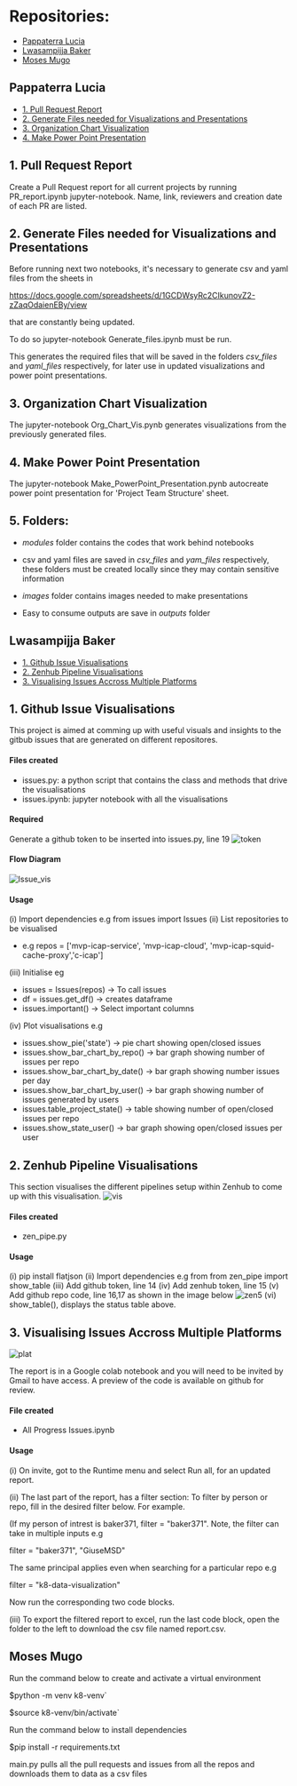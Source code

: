 # Repositories:
- [Pappaterra Lucia](#pappaterra-lucia)
- [Lwasampijja Baker](#lwasampijja-baker)
- [Moses Mugo](#moses-mugo)


<a id="pappaterra-lucia"></a>
## Pappaterra Lucia

- [1. Pull Request Report](#pull-request-report)
- [2. Generate Files needed for Visualizations and Presentations](#generate-files)
- [3. Organization Chart Visualization](#org-chart-visual)
- [4. Make Power Point Presentation](#make-power-point)

<a id="pull-request-report"></a>
## 1. Pull Request Report

Create a Pull Request report for all current projects by running PR_report.ipynb
jupyter-notebook. Name, link, reviewers and creation date of each PR are listed.

<a id="generate-files"></a>
## 2. Generate Files needed for Visualizations and Presentations

Before running next two notebooks, it's necessary to generate csv and yaml files 
from the sheets in 

https://docs.google.com/spreadsheets/d/1GCDWsyRc2CIkunovZ2-zZaqOdaienEBy/view

that are constantly being updated. 

To do so jupyter-notebook Generate_files.ipynb must be run.

This generates the required files that will be saved in the folders *csv_files* 
and *yaml_files* respectively, for later use in updated visualizations and power
point presentations.


<a id="org-chart-visual"></a>
## 3. Organization Chart Visualization

The jupyter-notebook Org_Chart_Vis.pynb generates visualizations from the 
previously generated files.


<a id="make-power-point"></a>
## 4. Make Power Point Presentation

The jupyter-notebook Make_PowerPoint_Presentation.pynb autocreate power point 
presentation for 'Project Team Structure' sheet.


## 5. Folders:

- *modules* folder contains the codes that work behind notebooks

- csv and yaml files are saved in *csv_files* and *yam_files* respectively, 
these folders must be created locally since they may contain sensitive information

- *images* folder contains images needed to make presentations

- Easy to consume outputs are save in *outputs* folder


<a id="lwasampijja-baker"></a>
## Lwasampijja Baker

- [1. Github Issue Visualisations](#git-issue-vis)
- [2. Zenhub Pipeline Visualisations](#zen-pipe)
- [3. Visualising Issues Accross Multiple Platforms](#vis-plat)


<a id="git-issue-vis"></a>
## 1. Github Issue Visualisations
This project is aimed at comming up with useful visuals and insights to the gitbub issues that are generated on different repositores.
#### Files created
- issues.py: a python script that contains the class and methods that drive the visualisations
- issues.ipynb: jupyter notebook with all the visualisations
#### Required
Generate a github token to be inserted into issues.py, line 19 
![token](https://user-images.githubusercontent.com/8102313/93817512-c37d0880-fc61-11ea-98f3-9a9386ab028d.png)

#### Flow Diagram
![Issue_vis](https://user-images.githubusercontent.com/8102313/93816881-cfb49600-fc60-11ea-9723-47b0ad70d378.png)

#### Usage
(i)  Import dependencies e.g from issues import Issues
(ii) List  repositories to be visualised 
- e.g repos = ['mvp-icap-service', 'mvp-icap-cloud', 'mvp-icap-squid-cache-proxy','c-icap']

(iii) Initialise eg
- issues = Issues(repos)  -> To call issues
- df = issues.get_df()    -> creates dataframe
- issues.important()      -> Select important columns

(iv) Plot visualisations e.g
- issues.show_pie('state') -> pie chart showing open/closed issues
- issues.show_bar_chart_by_repo() -> bar graph showing number of issues per repo
- issues.show_bar_chart_by_date() -> bar graph showing number issues per day
- issues.show_bar_chart_by_user() -> bar graph showing number of issues generated by users
- issues.table_project_state() -> table showing number of open/closed issues per repo
- issues.show_state_user() -> bar graph showing open/closed issues per user

<a id="zen-pipe"></a>
## 2. Zenhub Pipeline Visualisations
This section visualises the different pipelines setup within Zenhub to come up with this visualisation. 
![vis](https://user-images.githubusercontent.com/8102313/94304172-be78cb80-ff77-11ea-9577-9fb63011311d.png)
#### Files created
- zen_pipe.py

#### Usage
(i)   pip install flatjson
(ii)  Import dependencies e.g from from zen_pipe import show_table
(iii) Add github token, line 14
(iv) Add zenhub token, line 15
(v) Add github repo code, line 16,17 as shown in the image below
![zen5](https://user-images.githubusercontent.com/8102313/94305687-419b2100-ff7a-11ea-9760-a29fa58ec800.png)
(vi) show_table(), displays the status table above.

<a id="zen-pipe"></a>
## 3. Visualising Issues Accross Multiple Platforms

![plat](https://user-images.githubusercontent.com/8102313/94736551-18610300-0375-11eb-83d9-285577873479.png)

The report is in a Google colab notebook and you will need to be invited by Gmail to have access. A preview of the code is available on github for review.

#### File created
- All Progress Issues.ipynb

#### Usage
(i)  On invite, got to the Runtime menu and select Run all, for an updated report.

(ii) The last part of the report, has a filter section: To filter by person or repo, fill in the desired filter below. For example.

(If my person of intrest is baker371, filter = "baker371". Note, the filter can take in multiple inputs e.g 

filter = "baker371", "GiuseMSD" 

The same principal applies even when searching for a particular repo e.g 

filter = "k8-data-visualization"

Now run the corresponding two code blocks.

(iii) To export the filtered report to excel, run the last code block, open the folder to the left to download the csv file named report.csv.


<a id="moses-mugo"></a>
## Moses Mugo

Run the command below to create and activate a virtual environment

$python -m venv k8-venv`

$source k8-venv/bin/activate`

Run the command below to install dependencies

$pip install -r requirements.txt

main.py pulls all the pull requests and issues from all the repos and downloads them to data as a csv files


